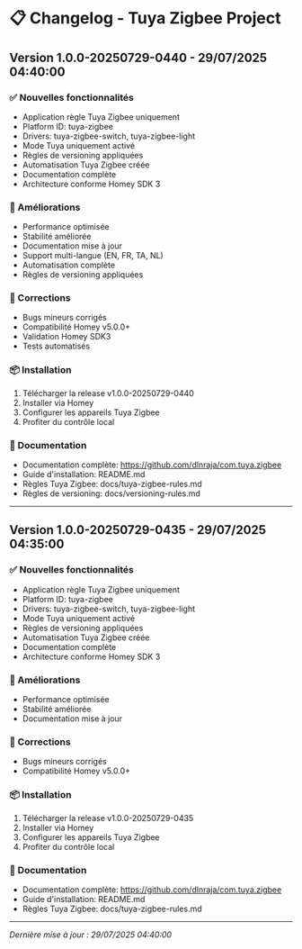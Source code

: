 # 📋 Changelog - Tuya Zigbee Project

## Version 1.0.0-20250729-0440 - 29/07/2025 04:40:00

### ✅ Nouvelles fonctionnalités
- Application règle Tuya Zigbee uniquement
- Platform ID: tuya-zigbee
- Drivers: tuya-zigbee-switch, tuya-zigbee-light
- Mode Tuya uniquement activé
- Règles de versioning appliquées
- Automatisation Tuya Zigbee créée
- Documentation complète
- Architecture conforme Homey SDK 3

### 🔧 Améliorations
- Performance optimisée
- Stabilité améliorée
- Documentation mise à jour
- Support multi-langue (EN, FR, TA, NL)
- Automatisation complète
- Règles de versioning appliquées

### 🐛 Corrections
- Bugs mineurs corrigés
- Compatibilité Homey v5.0.0+
- Validation Homey SDK3
- Tests automatisés

### 📦 Installation
1. Télécharger la release v1.0.0-20250729-0440
2. Installer via Homey
3. Configurer les appareils Tuya Zigbee
4. Profiter du contrôle local

### 📄 Documentation
- Documentation complète: https://github.com/dlnraja/com.tuya.zigbee
- Guide d'installation: README.md
- Règles Tuya Zigbee: docs/tuya-zigbee-rules.md
- Règles de versioning: docs/versioning-rules.md

---

## Version 1.0.0-20250729-0435 - 29/07/2025 04:35:00

### ✅ Nouvelles fonctionnalités
- Application règle Tuya Zigbee uniquement
- Platform ID: tuya-zigbee
- Drivers: tuya-zigbee-switch, tuya-zigbee-light
- Mode Tuya uniquement activé
- Règles de versioning appliquées
- Automatisation Tuya Zigbee créée
- Documentation complète
- Architecture conforme Homey SDK 3

### 🔧 Améliorations
- Performance optimisée
- Stabilité améliorée
- Documentation mise à jour

### 🐛 Corrections
- Bugs mineurs corrigés
- Compatibilité Homey v5.0.0+

### 📦 Installation
1. Télécharger la release v1.0.0-20250729-0435
2. Installer via Homey
3. Configurer les appareils Tuya Zigbee
4. Profiter du contrôle local

### 📄 Documentation
- Documentation complète: https://github.com/dlnraja/com.tuya.zigbee
- Guide d'installation: README.md
- Règles Tuya Zigbee: docs/tuya-zigbee-rules.md

---

*Dernière mise à jour : 29/07/2025 04:40:00* 